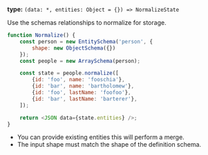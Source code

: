 
**type:** `(data: *, entities: Object = {}) => NormalizeState`

Use the schemas relationships to normalize for storage.

```js
function Normalize() {
    const person = new EntitySchema('person', {
        shape: new ObjectSchema({})
    });
    const people = new ArraySchema(person);

    const state = people.normalize([
        {id: 'foo', name: 'fooschia'},
        {id: 'bar', name: 'bartholomew'},
        {id: 'foo', lastName: 'foofoo'},
        {id: 'bar', lastName: 'barterer'},
    ]);

    return <JSON data={state.entities} />;
}
```

* You can provide existing entities this will perform a merge.
* The input shape must match the shape of the definition schema.
